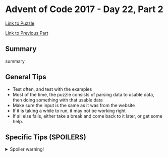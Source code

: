 # Advent of Code 2017 - Day 22, Part 2

[Link to Puzzle](https://adventofcode.com/2017/day/22#part2)

[Link to Previous Part](https://github.com/CodingAP/unofficial-aoc-syllabus/blob/main/years/2017/day22/part1.md)

## Summary
summary

## General Tips
- Test often, and test with the examples
- Most of the time, the puzzle consists of parsing data to usable data, then doing something with that usable data
- Make sure the input is the same as it was from the website
- If it is taking a while to run, it may not be working right
- If all else fails, either take a break and come back to it later, or get some help.

## Specific Tips (SPOILERS)
<details> <summary>Spoiler warning!</summary>

specific tips

</details>